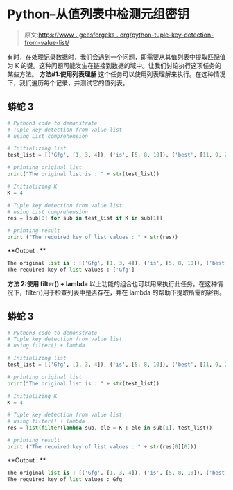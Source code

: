 # Python–从值列表中检测元组密钥

> 原文:[https://www . geesforgeks . org/python-tuple-key-detection-from-value-list/](https://www.geeksforgeeks.org/python-tuple-key-detection-from-value-list/)

有时，在处理记录数据时，我们会遇到一个问题，即需要从其值列表中提取匹配值为 K 的键。这种问题可能发生在链接到数据的域中。让我们讨论执行这项任务的某些方法。
**方法#1:使用列表理解**
这个任务可以使用列表理解来执行。在这种情况下，我们遍历每个记录，并测试它的值列表。

## 蟒蛇 3

```py
# Python3 code to demonstrate
# Tuple key detection from value list
# using List comprehension

# Initializing list
test_list = [('Gfg', [1, 3, 4]), ('is', [5, 8, 10]), ('best', [11, 9, 2])]

# printing original list
print("The original list is : " + str(test_list))

# Initializing K
K = 4

# Tuple key detection from value list
# using List comprehension
res = [sub[0] for sub in test_list if K in sub[1]]

# printing result
print ("The required key of list values : " + str(res))
```

**Output : **

```py
The original list is : [('Gfg', [1, 3, 4]), ('is', [5, 8, 10]), ('best', [11, 9, 2])]
The required key of list values : ['Gfg']
```

**方法 2:使用 filter() + lambda**
以上功能的组合也可以用来执行此任务。在这种情况下，filter()用于检查列表中是否存在，并在 lambda 的帮助下提取所需的密钥。

## 蟒蛇 3

```py
# Python3 code to demonstrate
# Tuple key detection from value list
# using filter() + lambda

# Initializing list
test_list = [('Gfg', [1, 3, 4]), ('is', [5, 8, 10]), ('best', [11, 9, 2])]

# printing original list
print("The original list is : " + str(test_list))

# Initializing K
K = 4

# Tuple key detection from value list
# using filter() + lambda
res = list(filter(lambda sub, ele = K : ele in sub[1], test_list))

# printing result
print ("The required key of list values : " + str(res[0][0]))
```

**Output : **

```py
The original list is : [('Gfg', [1, 3, 4]), ('is', [5, 8, 10]), ('best', [11, 9, 2])]
The required key of list values : Gfg
```
